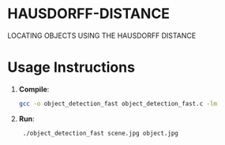# HAUSDORFF-DISTANCE
LOCATING OBJECTS USING THE HAUSDORFF DISTANCE
# Usage Instructions

1. **Compile**:
   ```bash
   gcc -o object_detection_fast object_detection_fast.c -lm

2. **Run**:

    ```bash
     ./object_detection_fast scene.jpg object.jpg
